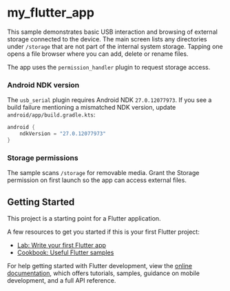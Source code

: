 # my_flutter_app

This sample demonstrates basic USB interaction and browsing of external
storage connected to the device. The main screen lists any directories
under `/storage` that are not part of the internal system storage. Tapping
one opens a file browser where you can add, delete or rename files.

The app uses the `permission_handler` plugin to request storage access.

### Android NDK version

The `usb_serial` plugin requires Android NDK `27.0.12077973`. If you see a
build failure mentioning a mismatched NDK version, update
`android/app/build.gradle.kts`:

```kotlin
android {
    ndkVersion = "27.0.12077973"
}
```

### Storage permissions

The sample scans `/storage` for removable media. Grant the Storage
permission on first launch so the app can access external files.

## Getting Started

This project is a starting point for a Flutter application.

A few resources to get you started if this is your first Flutter project:

- [Lab: Write your first Flutter app](https://docs.flutter.dev/get-started/codelab)
- [Cookbook: Useful Flutter samples](https://docs.flutter.dev/cookbook)

For help getting started with Flutter development, view the
[online documentation](https://docs.flutter.dev/), which offers tutorials,
samples, guidance on mobile development, and a full API reference.
